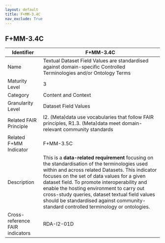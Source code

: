 ```yaml
---
layout: default
title: F+MM-3.4C
nav_exclude: True
---
```


## F+MM-3.4C

| Identifier | F+MM-3.4C |
| --------- | ----------|
| Name | Textual Dataset Field Values are standardised against domain-specific Controlled Terminologies and/or Ontology Terms |
| Maturity Level | 3 |
| Category | Content and Context |
| Granularity Level | Dataset Field Values |
| Related FAIR Principle | I2. (Meta)data use vocabularies that follow FAIR principles, R1.3. (Meta)data meet domain-relevant community standards |
| Related F+MM Indicator| F+MM-3.5C|
| Description | This is a **data-related requirement** focusing on the standardisation of the terminologies used within and across related Datasets. This indicator focuses on the set of data values for a given dataset field. To promote interoperability and enable the hosting environment to carry out cross-study queries, dataset textual field values should be standardised against community-standard controlled terminology or ontologies.       |
| Cross-reference FAIR indicators | RDA-I2-01D |
